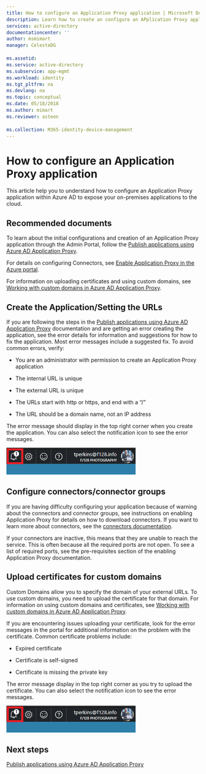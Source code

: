 ```yaml
---
title: How to configure an Application Proxy application | Microsoft Docs
description: Learn how to create an configure an APplication Proxy application in a few simple steps  
services: active-directory
documentationcenter: ''
author: msmimart
manager: CelesteDG

ms.assetid: 
ms.service: active-directory
ms.subservice: app-mgmt
ms.workload: identity
ms.tgt_pltfrm: na
ms.devlang: na
ms.topic: conceptual
ms.date: 05/18/2018
ms.author: mimart
ms.reviewer: asteen

ms.collection: M365-identity-device-management
---
```


# How to configure an Application Proxy application

This article help you to understand how to configure an Application Proxy application within Azure AD to expose your on-premises applications to the cloud.

## Recommended documents 

To learn about the initial configurations and creation of an Application Proxy application through the Admin Portal, follow the [Publish applications using Azure AD Application Proxy](application-proxy-add-on-premises-application.md).

For details on configuring Connectors, see [Enable Application Proxy in the Azure portal](application-proxy-add-on-premises-application.md).

For information on uploading certificates and using custom domains, see [Working with custom domains in Azure AD Application Proxy](application-proxy-configure-custom-domain.md).

## Create the Application/Setting the URLs

If you are following the steps in the [Publish applications using Azure AD Application Proxy](application-proxy-add-on-premises-application.md) documentation and are getting an error creating the application, see the error details for information and suggestions for how to fix the application. Most error messages include a suggested fix. To avoid common errors, verify:

-   You are an administrator with permission to create an Application Proxy application

-   The internal URL is unique

-   The external URL is unique

-   The URLs start with http or https, and end with a “/”

-   The URL should be a domain name, not an IP address

The error message should display in the top right corner when you create the application. You can also select the notification icon to see the error messages.

   ![Notification prompt](./media/application-proxy-config-how-to/error-message.png)

## Configure connectors/connector groups

If you are having difficulty configuring your application because of warning about the connectors and connector groups, see instructions on enabling Application Proxy for details on how to download connectors. If you want to learn more about connectors, see the [connectors documentation](application-proxy-connectors.md).

If your connectors are inactive, this means that they are unable to reach the service. This is often because all the required ports are not open. To see a list of required ports, see the pre-requisites section of the enabling Application Proxy documentation.

## Upload certificates for custom domains

Custom Domains allow you to specify the domain of your external URLs. To use custom domains, you need to upload the certificate for that domain. For information on using custom domains and certificates, see [Working with custom domains in Azure AD Application Proxy](application-proxy-configure-custom-domain.md). 

If you are encountering issues uploading your certificate, look for the error messages in the portal for additional information on the problem with the certificate. Common certificate problems include:

-   Expired certificate

-   Certificate is self-signed

-   Certificate is missing the private key

The error message display in the top right corner as you try to upload the certificate. You can also select the notification icon to see the error messages.

   ![Notification prompt](./media/application-proxy-config-how-to/error-message2.png)

## Next steps
[Publish applications using Azure AD Application Proxy](application-proxy-add-on-premises-application.md)
